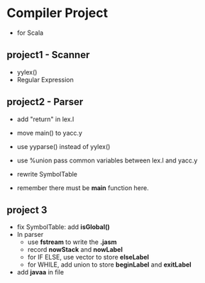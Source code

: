 # Compiler Project

- for Scala

## project1 - Scanner
- yylex()
- Regular Expression

## project2 - Parser
- add "return" in lex.l
- move main() to yacc.y
- use yyparse() instead of yylex()
- use %union pass common variables between lex.l and yacc.y
- rewrite SymbolTable

- remember there must be **main** function here.

## project 3
- fix SymbolTable: add **isGlobal()**
- In parser
	- use **fstream** to write the **.jasm**
	- record **nowStack** and **nowLabel**
	- for IF ELSE, use vector to store **elseLabel**
	- for WHILE, add union to store **beginLabel** and **exitLabel**
- add **javaa** in file

